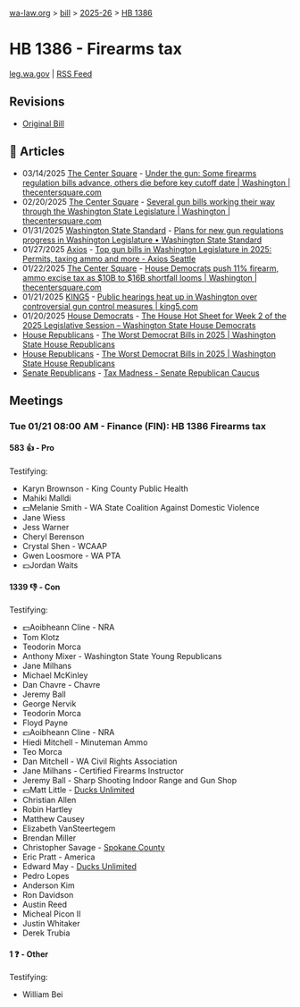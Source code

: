 [wa-law.org](/) > [bill](/bill/) > [2025-26](/bill/2025-26/) > [HB 1386](/bill/2025-26/hb/1386/)

# HB 1386 - Firearms tax
[leg.wa.gov](https://app.leg.wa.gov/billsummary?BillNumber=1386&Year=2025&Initiative=false) | [RSS Feed](./rss.xml)

## Revisions
* [Original Bill](1/)

## 📰 Articles
* 03/14/2025 [The Center Square](/org/the_center_square/) - [Under the gun: Some firearms regulation bills advance, others die before key cutoff date | Washington | thecentersquare.com](https://www.thecentersquare.com/washington/article_a444be66-010e-11f0-9f22-03c75736ec30.html#:~:text=House%20Bill%201386)
* 02/20/2025 [The Center Square](/org/the_center_square/) - [Several gun bills working their way through the Washington State Legislature | Washington | thecentersquare.com](https://www.thecentersquare.com/washington/article_8f47292a-efd1-11ef-99dd-03b65ea3534b.html#:~:text=House%20Bill%201386)
* 01/31/2025 [Washington State Standard](/org/washington_state_standard/) - [Plans for new gun regulations progress in Washington Legislature • Washington State Standard](https://washingtonstatestandard.com/2025/01/31/plans-for-new-gun-regulations-progress-in-washington-legislature/#:~:text=House%20Bill%201386)
* 01/27/2025 [Axios](/org/axios/) - [Top gun bills in Washington Legislature in 2025: Permits, taxing ammo and more - Axios Seattle](https://www.axios.com/local/seattle/2025/01/27/gun-permit-license-ammo-tax-washington-law-2025#:~:text=new%20tax)
* 01/22/2025 [The Center Square](/org/the_center_square/) - [House Democrats push 11% firearm, ammo excise tax as $10B to $16B shortfall looms | Washington | thecentersquare.com](https://www.thecentersquare.com/washington/article_fb243d82-d914-11ef-9e0d-07292cae466c.html#:~:text=House%20Bill%201386)
* 01/21/2025 [KING5](/org/king5/) - [Public hearings heat up in Washington over controversial gun control measures | king5.com](https://www.king5.com/article/news/local/gun-violence-survivors-gun-rights-advocates-washington-bill-proposals/281-4930edfc-010e-48d2-99fe-e86406a50714#:~:text=House%20Bill%201386)
* 01/20/2025 [House Democrats](/org/house_democrats/) - [The House Hot Sheet for Week 2 of the 2025 Legislative Session – Washington State House Democrats](https://housedemocrats.wa.gov/blog/2025/01/20/the-house-hot-sheet-for-week-2-of-the-2025-legislative-session/#:~:text=HB%201386)
* [House Republicans](/org/house_republicans/) - [The Worst Democrat Bills in 2025 | Washington State House Republicans](http://houserepublicans.wa.gov/the-worst-democrat-bills-in-2025/#:~:text=House%20Bill%201386)
* [House Republicans](/org/house_republicans/) - [The Worst Democrat Bills in 2025 | Washington State House Republicans](https://houserepublicans.wa.gov/the-worst-democrat-bills-in-2025/#:~:text=House%20Bill%201386)
* [Senate Republicans](/org/senate_republicans/) - [Tax Madness - Senate Republican Caucus](https://src.wastateleg.org/tax-madness/#:~:text=House%20Bill%201386)

## Meetings
### Tue 01/21 08:00 AM - Finance (FIN): HB 1386 Firearms tax
#### 583 👍 - Pro
Testifying:
* Karyn Brownson - King County Public Health
* Mahiki Malldi
* 💵Melanie Smith - WA State Coalition Against Domestic Violence
* Jane Wiess
* Jess Warner
* Cheryl Berenson
* Crystal Shen - WCAAP
* Gwen Loosmore - WA PTA
* 💵Jordan Waits

#### 1339 👎 - Con
Testifying:
* 💵Aoibheann Cline - NRA
* Tom Klotz
* Teodorin Morca
* Anthony Mixer - Washington State Young Republicans
* Jane Milhans
* Michael McKinley
* Dan Chavre - Chavre
* Jeremy Ball
* George Nervik
* Teodorin Morca
* Floyd Payne
* 💵Aoibheann Cline - NRA
* Hiedi Mitchell - Minuteman Ammo
* Teo Morca
* Dan Mitchell - WA Civil Rights Association
* Jane Milhans - Certified Firearms Instructor
* Jeremy Ball - Sharp Shooting Indoor Range and Gun Shop
* 💵Matt Little - [Ducks Unlimited](/org/ducks_unlimited/)
* Christian Allen
* Robin Hartley
* Matthew Causey
* Elizabeth VanSteertegem
* Brendan Miller
* Christopher Savage - [Spokane County](/org/spokane_county/)
* Eric Pratt - America
* Edward May - [Ducks Unlimited](/org/ducks_unlimited/)
* Pedro Lopes
* Anderson Kim
* Ron Davidson
* Austin Reed
* Micheal Picon II
* Justin Whitaker
* Derek Trubia

#### 1 ❓ - Other
Testifying:
* William Bei

